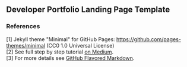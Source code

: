 ## Developer Portfolio Landing Page Template




### References

[1] Jekyll theme "Minimal" for GitHub Pages: https://github.com/pages-themes/minimal (CC0 1.0 Universal License)
<br>[2] See full step by step tutorial [on Medium](https://medium.com/@evanca/set-up-your-portfolio-website-in-less-than-10-minutes-with-github-pages-d0efa8ff56fd). <br> [3] For more details see [GitHub Flavored Markdown](https://guides.github.com/features/mastering-markdown/).

